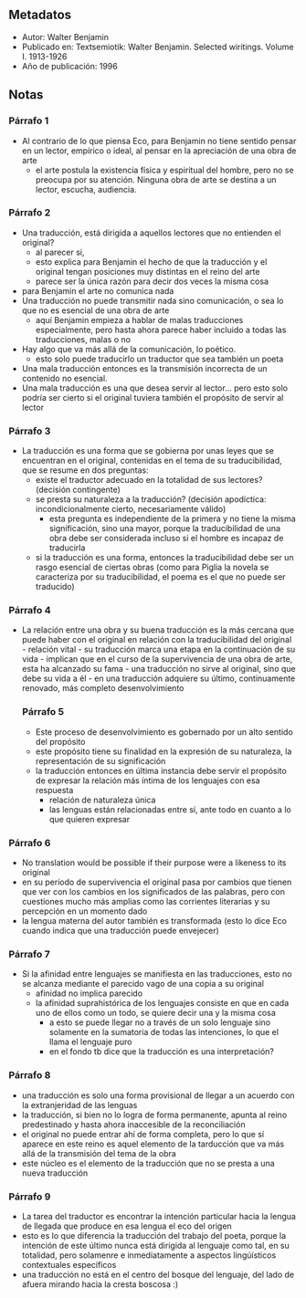 ## Metadatos
- Autor: Walter Benjamin
- Publicado en: Textsemiotik: Walter Benjamin. Selected wiritings. Volume I. 1913-1926
- Año de publicación: 1996

## Notas
### Párrafo 1
- Al contrario de lo que piensa Eco, para Benjamin no tiene sentido pensar en un lector, empírico o ideal, al pensar en la apreciación de una obra de arte
	- el arte postula la existencia física y espiritual del hombre, pero no se preocupa por su atención. Ninguna obra de arte se destina a un lector, escucha, audiencia.
### Párrafo 2
- Una traducción, está dirigida a aquellos lectores que no entienden el original?
	- al parecer si, 
	- esto explica para Benjamin el hecho de que la traducción y el original tengan posiciones muy distintas en el reino del arte
	- parece ser la única razón para decir dos veces la misma cosa
- para Benjamin el arte no comunica nada
- Una traducción no puede transmitir nada sino comunicación, o sea lo que no es esencial de una obra de arte
	- aquí Benjamin empieza a hablar de malas traducciones especialmente, pero hasta ahora parece haber incluido a todas las traducciones, malas o no
- Hay algo que va más allá de la comunicación, lo poético.
	- esto solo puede traducirlo un traductor que sea también un poeta
- Una mala traducción entonces es la transmisión incorrecta de un contenido no esencial. 
- Una mala traducción es una que desea servir al lector... pero esto solo podría ser cierto si el original tuviera también el propósito de servir al lector
### Párrafo 3
- La traducción es una forma que se gobierna por unas leyes que se encuentran en el original, contenidas en el tema de su traducibilidad, que se resume en dos preguntas:
	- existe el traductor adecuado en la totalidad de sus lectores? (decisión contingente)
	- se presta su naturaleza a la traducción? (decisión apodíctica: incondicionalmente cierto, necesariamente válido)
		- esta pregunta es independiente de la primera y no tiene la misma significación, sino una mayor, porque la traducibilidad de una obra debe ser considerada incluso si el hombre es incapaz de traducirla
	- si la traducción es una forma, entonces la traducibilidad debe ser un rasgo esencial de ciertas obras (como para Piglia la novela se caracteriza por su traducibilidad, el poema es el que no puede ser traducido)
### Párrafo 4
- La relación entre una obra y su buena traducción es la más cercana que puede haber con el original en relación con la traducibilidad del original
		- relación vital
		- su traducción marca una etapa en la continuación de su vida
		- implican que en el curso de la supervivencia de una obra de arte, esta ha alcanzado su fama
		- una traducción no sirve al original, sino que debe su vida a él
		- en una traducción adquiere su último, continuamente renovado, más completo desenvolvimiento
	### Párrafo 5
	- Este proceso de desenvolvimiento es gobernado por un alto sentido del propósito
	- este propósito tiene su finalidad en la expresión de su naturaleza, la representación de su significación
	- la traducción entonces en última instancia debe servir el propósito de expresar la relación más íntima de los lenguajes con esa respuesta
		- relación de naturaleza única
		- las lenguas están relacionadas entre sí, ante todo en cuanto a lo que quieren expresar
### Párrafo 6
- No translation would be possible if their purpose were a likeness to its original 
- en su período de supervivencia el original pasa por cambios que tienen que ver con los cambios en los significados de las palabras, pero con cuestiones mucho más amplias como las corrientes literarias y su percepción en un momento dado
- la lengua materna del autor también es transformada (esto lo dice Eco cuando indica que una traducción puede envejecer)
### Párrafo 7
- Si la afinidad entre lenguajes se manifiesta en las traducciones, esto no se alcanza mediante el parecido vago de una copia a su original
	- afinidad no implica parecido
	- la afinidad suprahistórica de los lenguajes consiste en que en cada uno de ellos como un todo, se quiere decir una y la misma cosa
		- a esto se puede llegar no a través de un solo lenguaje sino solamente en la sumatoria de todas las intenciones, lo que el llama el lenguaje puro
		-  en el fondo tb dice que la traducción es una interpretación?
### Párrafo 8
- una traducción es solo una forma provisional de llegar a un acuerdo con la extranjeridad de las lenguas
- la traducción, si bien no lo logra de forma permanente, apunta al reino predestinado y hasta ahora inaccesible de la reconciliación 
- el original no puede entrar ahí de forma completa, pero lo que sí aparece en este reino es aquel elemento de la tarducción que va más allá de la transmisión del tema de la obra
- este núcleo es el elemento de la traducción que no se presta a una nueva traducción

### Párrafo 9
- La tarea del traductor es encontrar la intención particular hacia la lengua de llegada que produce en esa lengua el eco del origen
- esto es lo que diferencia la traducción del trabajo del poeta, porque la intención de este último nunca está dirigida al lenguaje como tal, en su totalidad, pero solamenre e inmediatamente a aspectos lingúísticos contextuales específicos
- una traducción no está en el centro del bosque del lenguaje, del lado de afuera mirando hacia la cresta boscosa :)


